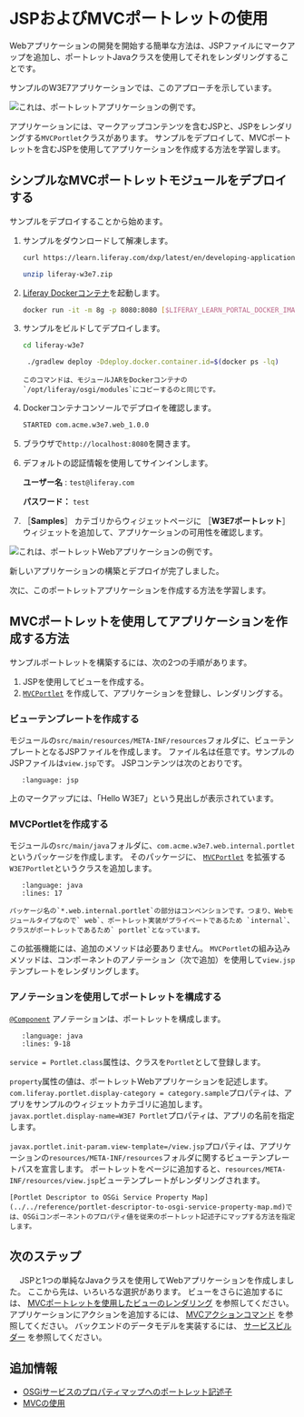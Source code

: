 # JSPおよびMVCポートレットの使用

Webアプリケーションの開発を開始する簡単な方法は、JSPファイルにマークアップを追加し、ポートレットJavaクラスを使用してそれをレンダリングすることです。

サンプルのW3E7アプリケーションでは、このアプローチを示しています。

![これは、ポートレットアプリケーションの例です。](./using-a-jsp-and-mvc-portlet/images/01.png)

アプリケーションには、マークアップコンテンツを含むJSPと、JSPをレンダリングする`MVCPortlet`クラスがあります。 サンプルをデプロイして、MVCポートレットを含むJSPを使用してアプリケーションを作成する方法を学習します。

<a name="deploy-a-simple-mvc-portlet-module" />

## シンプルなMVCポートレットモジュールをデプロイする

サンプルをデプロイすることから始めます。

1. サンプルをダウンロードして解凍します。

   ```bash
   curl https://learn.liferay.com/dxp/latest/en/developing-applications/developing-a-java-web-application/using-mvc/liferay-w3e7.zip -O
   ```

   ```bash
   unzip liferay-w3e7.zip
   ```

1. [Liferay Dockerコンテナ](../../../installation-and-upgrades/installing-liferay/using-liferay-docker-images/docker-container-basics.md)を起動します。

   ```bash
   docker run -it -m 8g -p 8080:8080 [$LIFERAY_LEARN_PORTAL_DOCKER_IMAGE$]
   ```

1. サンプルをビルドしてデプロイします。

    ```bash
    cd liferay-w3e7
    ```

    ```bash
     ./gradlew deploy -Ddeploy.docker.container.id=$(docker ps -lq)
    ```

    ```{note}
    このコマンドは、モジュールJARをDockerコンテナの`/opt/liferay/osgi/modules`にコピーするのと同じです。
    ```

1. Dockerコンテナコンソールでデプロイを確認します。

    ```bash
    STARTED com.acme.w3e7.web_1.0.0
    ```

1. ブラウザで`http://localhost:8080`を開きます。

1. デフォルトの認証情報を使用してサインインします。

    **ユーザー名** : `test@liferay.com`

    **パスワード：** `test`

1. ［**Samples**］ カテゴリからウィジェットページに ［**W3E7ポートレット**］ ウィジェットを追加して、アプリケーションの可用性を確認します。

![これは、ポートレットWebアプリケーションの例です。](./using-a-jsp-and-mvc-portlet/images/02.png)

新しいアプリケーションの構築とデプロイが完了しました。

次に、このポートレットアプリケーションを作成する方法を学習します。

<a name="how-to-create-an-application-using-mvc-portlet" />

## MVCポートレットを使用してアプリケーションを作成する方法

サンプルポートレットを構築するには、次の2つの手順があります。

1. JSPを使用してビューを作成する。
2. [`MVCPortlet`](https://github.com/liferay/liferay-portal/blob/[$LIFERAY_LEARN_PORTAL_GIT_TAG$]/portal-kernel/src/com/liferay/portal/kernel/portlet/bridges/mvc/MVCPortlet.java) を作成して、アプリケーションを登録し、レンダリングする。

### ビューテンプレートを作成する

モジュールの`src/main/resources/META-INF/resources`フォルダに、ビューテンプレートとなるJSPファイルを作成します。 ファイル名は任意です。サンプルのJSPファイルは`view.jsp`です。 JSPコンテンツは次のとおりです。

```{literalinclude} ./using-a-jsp-and-mvc-portlet/resources/liferay-w3e7.zip/w3e7-web/src/main/resources/META-INF/resources/view.jsp
   :language: jsp
```

上のマークアップには、「Hello W3E7」という見出しが表示されています。

### MVCPortletを作成する

モジュールの`src/main/java`フォルダに、`com.acme.w3e7.web.internal.portlet`というパッケージを作成します。 そのパッケージに、 [`MVCPortlet`](https://github.com/liferay/liferay-portal/blob/[$LIFERAY_LEARN_PORTAL_GIT_TAG$]/portal-kernel/src/com/liferay/portal/kernel/portlet/bridges/mvc/MVCPortlet.java) を拡張する`W3E7Portlet`というクラスを追加します。

```{literalinclude} ./using-a-jsp-and-mvc-portlet/resources/liferay-w3e7.zip/w3e7-web/src/main/java/com/acme/w3e7/web/internal/portlet/W3E7Portlet.java
   :language: java
   :lines: 17
```

```{note}
パッケージ名の`*.web.internal.portlet`の部分はコンベンションです。つまり、Webモジュールタイプなので` web`、ポートレット実装がプライベートであるため `internal`、クラスがポートレットであるため` portlet`となっています。
```

この拡張機能には、追加のメソッドは必要ありません。 `MVCPortlet`の組み込みメソッドは、コンポーネントのアノテーション（次で追加）を使用して`view.jsp`テンプレートをレンダリングします。

### アノテーションを使用してポートレットを構成する

[`@Component`](https://docs.osgi.org/javadoc/osgi.cmpn/7.0.0/org/osgi/service/component/annotations/Component.html) アノテーションは、ポートレットを構成します。

```{literalinclude} ./using-a-jsp-and-mvc-portlet/resources/liferay-w3e7.zip/w3e7-web/src/main/java/com/acme/w3e7/web/internal/portlet/W3E7Portlet.java
   :language: java
   :lines: 9-18
```

`service = Portlet.class`属性は、クラスを`Portlet`として登録します。

`property`属性の値は、ポートレットWebアプリケーションを記述します。 `com.liferay.portlet.display-category = category.sample`プロパティは、アプリをサンプルのウィジェットカテゴリに追加します。 `javax.portlet.display-name=W3E7 Portlet`プロパティは、アプリの名前を指定します。

`javax.portlet.init-param.view-template=/view.jsp`プロパティは、アプリケーションの`resources/META-INF/resources`フォルダに関するビューテンプレートパスを宣言します。 ポートレットをページに追加すると、`resources/META-INF/resources/view.jsp`ビューテンプレートがレンダリングされます。

```{note}
[Portlet Descriptor to OSGi Service Property Map](../../reference/portlet-descriptor-to-osgi-service-property-map.md)では、OSGiコンポーネントのプロパティ値を従来のポートレット記述子にマップする方法を指定します。
```

<a name="whats-next" />

## 次のステップ

　 JSPと1つの単純なJavaクラスを使用してWebアプリケーションを作成しました。 ここから先は、いろいろな選択があります。 ビューをさらに追加するには、 [MVCポートレットを使用したビューのレンダリング](./rendering-views-with-mvc-portlet.md) を参照してください。 アプリケーションにアクションを追加するには、 [MVCアクションコマンド](./mvc-action-command.md) を参照してください。 バックエンドのデータモデルを実装するには、 [サービスビルダー](../../data-frameworks/service-builder.md) を参照してください。

<a name="additional-information" />

## 追加情報

* [OSGiサービスのプロパティマップへのポートレット記述子](../../reference/portlet-descriptor-to-osgi-service-property-map.md)
* [MVCの使用](../using-mvc.md)
